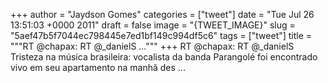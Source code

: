 
+++
author = "Jaydson Gomes"
categories = ["tweet"]
date = "Tue Jul 26 13:51:03 +0000 2011"
draft = false
image = "{TWEET_IMAGE}"
slug = "5aef47b5f7044ec798445e7ed1bf149c994df5c6"
tags = ["tweet"]
title = """RT @chapax: RT @_danielS ..."""
+++
RT @chapax: RT @_danielS Tristeza na música brasileira: vocalista da banda Parangolé foi encontrado vivo em seu apartamento na manhã des ...
